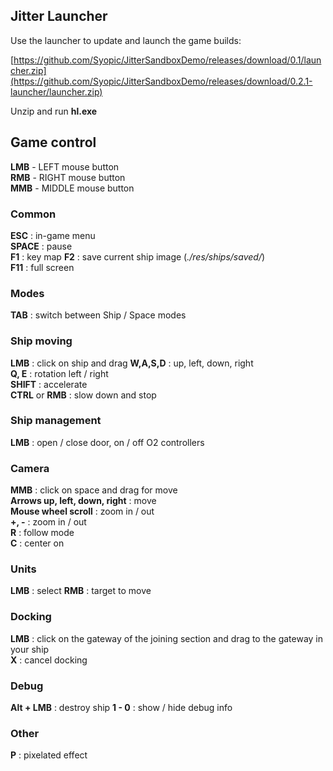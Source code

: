 ## Jitter Launcher

Use the launcher to update and launch the game builds:

[https://github.com/Syopic/JitterSandboxDemo/releases/download/0.1/launcher.zip](https://github.com/Syopic/JitterSandboxDemo/releases/download/0.2.1-launcher/launcher.zip)

Unzip and run **hl.exe**


## Game control

**LMB** - LEFT mouse button  
**RMB** - RIGHT mouse button  
**MMB** - MIDDLE mouse button 

### Common
**ESC** : in-game menu  
**SPACE** : pause  
**F1** : key map
**F2** : save current ship image (_./res/ships/saved/_)  
**F11** : full screen

### Modes
**TAB** : switch between  Ship / Space modes

### Ship moving
**LMB** : click on ship and drag
**W,A,S,D** : up, left, down, right  
**Q, E** : rotation left / right  
**SHIFT** : accelerate  
**CTRL** or **RMB** : slow down and stop  

### Ship management
**LMB** : open / close door, on / off O2 controllers

### Camera
**MMB** : click on space and drag for move  
**Arrows up, left, down, right** : move  
**Mouse wheel scroll** : zoom in / out  
**+, -** : zoom in / out  
**R** : follow mode  
**C** : center on  

### Units
**LMB** : select
**RMB** : target to move

### Docking
**LMB** : click on the gateway of the joining section and drag to the gateway in your ship  
**X** : cancel docking

### Debug
**Alt + LMB** : destroy ship
**1 - 0** : show / hide debug info

### Other
**P** : pixelated effect
